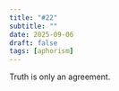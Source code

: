 ```yaml
---
title: "#22"
subtitle: ""
date: 2025-09-06
draft: false
tags: [aphorism]
---
```


Truth is only an agreement.
